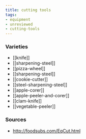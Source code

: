```yaml
---
title: cutting tools
tags:
- equipment
- unreviewed
- cutting-tools
---
```

### Varieties
* [[knife]]
* [[sharpening-steel]]
* [[pizza-wheel]]
* [[sharpening-steel]]
* [[cookie-cutter]]
* [[steel-sharpening-steel]]
* [[apple-corer]]
* [[apple-peeler-and-corer]]
* [[clam-knife]]
* [[vegetable-peeler]]

### Sources
* http://foodsubs.com/EqCut.html

